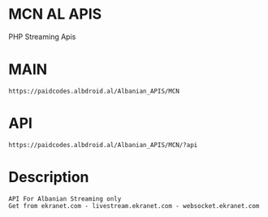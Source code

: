 # MCN AL APIS
PHP Streaming Apis

# MAIN
    https://paidcodes.albdroid.al/Albanian_APIS/MCN

# API
    https://paidcodes.albdroid.al/Albanian_APIS/MCN/?api


# Description
    API For Albanian Streaming only
    Get from ekranet.com - livestream.ekranet.com - websocket.ekranet.com

